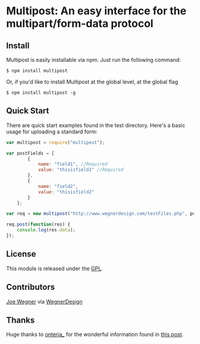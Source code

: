 Multipost: An easy interface for the multipart/form-data protocol
==================================================================================  

Install
-------
Multipost is easily installable via npm.  Just run the following command:  

```
$ npm install multipost
```

Or, if you'd like to install Multipost at the global level, at the global flag

```
$ npm install multipost -g
```

Quick Start
-----------
There are quick start examples found in the test directory.  Here's a basic usage for uploading a standard form:

```javascript
var multipost = require("multipost");

var postFields = [
        {
            name: "field1", //Required
            value: "thisisfield1" //Required
        },
        {
            name: "field2",
            value: "thisisfield2"
        }
    ];

var req = new multipost("http://www.wegnerdesign.com/testFiles.php", postFields);

req.post(function(res) {
    console.log(res.data); 
});
```

License
-------
This module is released under the [GPL](http://www.gnu.org/copyleft/gpl.html).

Contributors
------------  
[Joe Wegner](https://twitter.com/Joe_Wegner) via [WegnerDesign](http://www.wegnerdesign.com)  

Thanks
------
Huge thanks to [onteria_](http://www.twitter.com/onteria_) for the wonderful information found in [this post](http://onteria.wordpress.com/2011/05/30/multipartform-data-uploads-using-node-js-and-http-request/).
